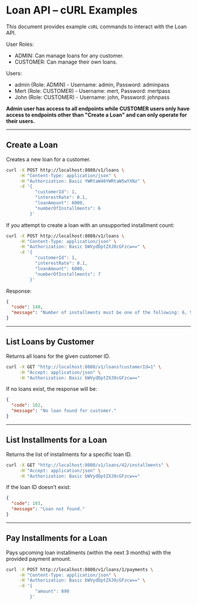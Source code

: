 # Loan API – cURL Examples

This document provides example `cURL` commands to interact with the Loan API.

User Roles:
- ADMIN: Can manage loans for any customer.
- CUSTOMER: Can manage their own loans.

Users:
- admin (Role: ADMIN) - Username: admin, Password: adminpass
- Mert (Role: CUSTOMER) - Username: mert, Password: mertpass
- John (Role: CUSTOMER) - Username: john, Password: johnpass

**Admin user has access to all endpoints while CUSTOMER users only have access to endpoints other than 
"Create a Loan" and can only operate for their users.**

---

## Create a Loan

Creates a new loan for a customer.

```bash
curl -X POST http://localhost:8080/v1/loans \
     -H "Content-Type: application/json" \
     -H "Authorization: Basic YWRtaW46YWRtaW5wYXNz" \
     -d '{
           "customerId": 1,
           "interestRate": 0.1,
           "loanAmount": 6000,
           "numberOfInstallments": 6
         }'
```

If you attempt to create a loan with an unsupported installment count:

```bash
curl -X POST http://localhost:8080/v1/loans \
     -H "Content-Type: application/json" \
     -H "Authorization: Basic bWVydDptZXJ0cGFzcw==" \
     -d '{
           "customerId": 1,
           "interestRate": 0.1,
           "loanAmount": 6000,
           "numberOfInstallments": 7
         }'
```

Response:

```json
{
  "code": 140,
  "message": "Number of installments must be one of the following: 6, 9, 12, 24"
}
```

---

## List Loans by Customer

Returns all loans for the given customer ID.

```bash
curl -X GET "http://localhost:8080/v1/loans?customerId=1" \
     -H "Accept: application/json" \
     -H "Authorization: Basic bWVydDptZXJ0cGFzcw=="
```

If no loans exist, the response will be:

```json
{
  "code": 102,
  "message": "No loan found for customer."
}
```

---

## List Installments for a Loan

Returns the list of installments for a specific loan ID.

```bash
curl -X GET "http://localhost:8080/v1/loans/42/installments" \
     -H "Accept: application/json" \
     -H "Authorization: Basic bWVydDptZXJ0cGFzcw=="
```
 
If the loan ID doesn't exist:

```json
{
  "code": 103,
  "message": "Loan not found."
}
```

---

## Pay Installments for a Loan

Pays upcoming loan installments (within the next 3 months) with the provided payment amount.

```bash
curl -X POST http://localhost:8080/v1/loans/1/payments \
     -H "Content-Type: application/json" \
     -H "Authorization: Basic bWVydDptZXJ0cGFzcw==" \
     -d '{
           "amount": 890
         }'
```
